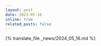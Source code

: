 ```yaml
---
layout: post
date: 2023-05-16
inline: true
related_posts: false
---
```


{% translate_file _news/2024_05_16.md %}

